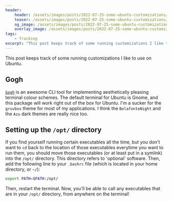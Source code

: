 ```yaml
---
header:
    header: /assets/images/posts/2022-07-25-some-ubuntu-customizations/stock-photo.jpg
    teaser: /assets/images/posts/2022-07-25-some-ubuntu-customizations/stock-photo.jpg
    og_image: /assets/images/posts/2022-07-25-some-ubuntu-customizations/stock-photo.jpg
    overlay_image: /assets/images/posts/2022-07-25-some-ubuntu-customizations/stock-photo.jpg
tags: 
    - Tracking
excerpt: "This post keeps track of some running customizations I like to use on Ubuntu."
---
```


This post keeps track of some running customizations I like to use on Ubuntu.

## Gogh
[`Gogh`](https://github.com/Gogh-Co/Gogh) is an awesome CLI tool for implementing aesthetically pleasing terminal colour schemes. The default terminal for Ubuntu is Gnome, and this package will work right out of the box for Ubuntu. I'm a sucker for the `gruvbox` theme for most of my applications. I think the `BelafonteNight` and the `Azu` dark themes are really nice too. 

## Setting up the `/opt/` directory
If you find yourself running certain executables all the time, but you don't want to `cd` back to the location of those executables everytime you want to run them, you should move those executables (or at least put in a symlink) into the `/opt/` directory. This directory refers to 'optional' software. Then, add the following line to your `.bashrc` file (which is located in your home directory, or `~/`):

```bash
export PATH=$PATH:/opt/
```

Then, restart the terminal. Now, you'll be able to call any executables that are in your `/opt/` directory, from anywhere on the terminal!
